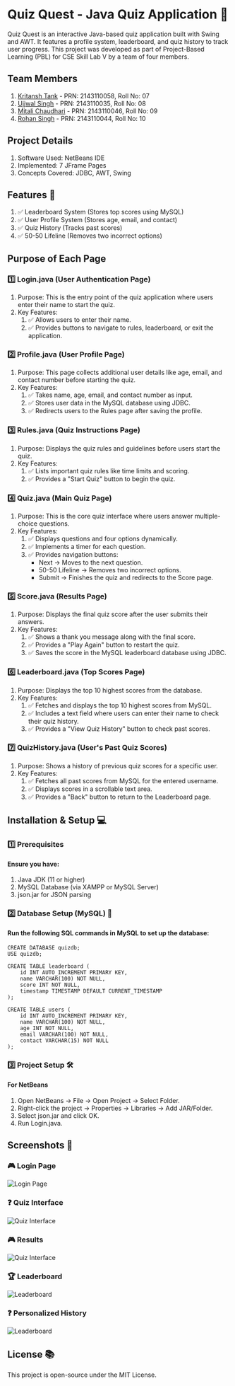# Quiz Quest - Java Quiz Application 🎯
Quiz Quest is an interactive Java-based quiz application built with Swing and AWT. It features a profile system, leaderboard, and quiz history to track user progress. This project was developed as part of Project-Based Learning (PBL) for CSE Skill Lab V by a team of four members.

## Team Members

1. [Kritansh Tank](https://github.com/Kritansh-Tank) - PRN: 2143110058, Roll No: 07 
2. [Ujjwal Singh](https://github.com/Kritansh-Tank) - PRN: 2143110035, Roll No: 08
3. [Mitali Chaudhari](https://github.com/Kritansh-Tank) - PRN: 2143110046, Roll No: 09
4. [Rohan Singh](https://github.com/Kritansh-Tank) - PRN: 2143110044, Roll No: 10

## Project Details

1. Software Used: NetBeans IDE
2. Implemented: 7 JFrame Pages
3. Concepts Covered: JDBC, AWT, Swing

## Features 🚀

1. ✅ Leaderboard System (Stores top scores using MySQL)
2. ✅ User Profile System (Stores age, email, and contact)
3. ✅ Quiz History (Tracks past scores)
4. ✅ 50-50 Lifeline (Removes two incorrect options)

## Purpose of Each Page

### 1️⃣ Login.java (User Authentication Page)
1. Purpose: This is the entry point of the quiz application where users enter their name to start the quiz.
2. Key Features:
    1. ✅ Allows users to enter their name.
    2. ✅ Provides buttons to navigate to rules, leaderboard, or exit the application.

### 2️⃣ Profile.java (User Profile Page)
1. Purpose: This page collects additional user details like age, email, and contact number before starting the quiz.
2. Key Features:
    1. ✅ Takes name, age, email, and contact number as input.
    2. ✅ Stores user data in the MySQL database using JDBC.
    3. ✅ Redirects users to the Rules page after saving the profile.

### 3️⃣ Rules.java (Quiz Instructions Page)
1. Purpose: Displays the quiz rules and guidelines before users start the quiz.
2. Key Features:
    1. ✅ Lists important quiz rules like time limits and scoring.
    2. ✅ Provides a "Start Quiz" button to begin the quiz.

### 4️⃣ Quiz.java (Main Quiz Page)
1. Purpose: This is the core quiz interface where users answer multiple-choice questions.
2. Key Features:
    1. ✅ Displays questions and four options dynamically.
    2. ✅ Implements a timer for each question.
    3. ✅ Provides navigation buttons:
        - Next → Moves to the next question.
        - 50-50 Lifeline → Removes two incorrect options.
        - Submit → Finishes the quiz and redirects to the Score page.

### 5️⃣ Score.java (Results Page)
1. Purpose: Displays the final quiz score after the user submits their answers.
2. Key Features:
    1. ✅ Shows a thank you message along with the final score.
    2. ✅ Provides a "Play Again" button to restart the quiz.
    3. ✅ Saves the score in the MySQL leaderboard database using JDBC.

### 6️⃣ Leaderboard.java (Top Scores Page)
1. Purpose: Displays the top 10 highest scores from the database.
2. Key Features:
    1. ✅ Fetches and displays the top 10 highest scores from MySQL.
    2. ✅ Includes a text field where users can enter their name to check their quiz history.
    3. ✅ Provides a "View Quiz History" button to check past scores.

### 7️⃣ QuizHistory.java (User's Past Quiz Scores)
1. Purpose: Shows a history of previous quiz scores for a specific user.
2. Key Features:
    1. ✅ Fetches all past scores from MySQL for the entered username.
    2. ✅ Displays scores in a scrollable text area.
    3. ✅ Provides a "Back" button to return to the Leaderboard page.

## Installation & Setup 💻

### 1️⃣ Prerequisites

#### Ensure you have:

1. Java JDK (11 or higher)
2. MySQL Database (via XAMPP or MySQL Server)
3. json.jar for JSON parsing

### 2️⃣ Database Setup (MySQL) 📂

#### Run the following SQL commands in MySQL to set up the database:

``` 
CREATE DATABASE quizdb;
USE quizdb;

CREATE TABLE leaderboard (
    id INT AUTO_INCREMENT PRIMARY KEY,
    name VARCHAR(100) NOT NULL,
    score INT NOT NULL,
    timestamp TIMESTAMP DEFAULT CURRENT_TIMESTAMP
);

CREATE TABLE users (
    id INT AUTO_INCREMENT PRIMARY KEY,
    name VARCHAR(100) NOT NULL,
    age INT NOT NULL,
    email VARCHAR(100) NOT NULL,
    contact VARCHAR(15) NOT NULL
);
```

### 3️⃣ Project Setup 🛠️

#### For NetBeans

1. Open NetBeans → File → Open Project → Select Folder.
2. Right-click the project → Properties → Libraries → Add JAR/Folder.
3. Select json.jar and click OK.
4. Run Login.java.

## Screenshots 📸

### 🎮 Login Page

![Login Page](https://drive.google.com/uc?id=1HPRwcezdObM0z3ebSfi13hzTzQZaWmHW)

### ❓ Quiz Interface

![Quiz Interface](https://drive.google.com/uc?id=1gfNDfe7OhKRTQoNTKehcdYkldHcUbn15)

### 🎮 Results

![Quiz Interface](https://drive.google.com/uc?id=1ZQZIOTS9a5R-G1gXvCrhUXEQJeyarwyQ)

### 🏆 Leaderboard

![Leaderboard](https://drive.google.com/uc?id=145K14IyS8Z_rPYA49iBImQPPq3B3GE6E)

### ❓ Personalized History

![Leaderboard](https://drive.google.com/uc?id=1qari8pMmHSRyX1gpgJEbEZe-ezmPGsF2)

## License 📚

This project is open-source under the MIT License.
